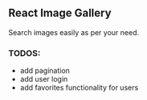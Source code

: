 ## React Image Gallery

Search images easily as per your need.

### TODOS:

- add pagination
- add user login
- add favorites functionality for users

